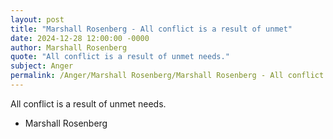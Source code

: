 ```yaml
---
layout: post
title: "Marshall Rosenberg - All conflict is a result of unmet"
date: 2024-12-28 12:00:00 -0000
author: Marshall Rosenberg
quote: "All conflict is a result of unmet needs."
subject: Anger
permalink: /Anger/Marshall Rosenberg/Marshall Rosenberg - All conflict is a result of unmet
---
```


All conflict is a result of unmet needs.

- Marshall Rosenberg
